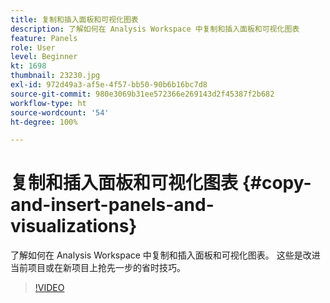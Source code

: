 ```yaml
---
title: 复制和插入面板和可视化图表
description: 了解如何在 Analysis Workspace 中复制和插入面板和可视化图表
feature: Panels
role: User
level: Beginner
kt: 1698
thumbnail: 23230.jpg
exl-id: 972d49a3-af5e-4f57-bb50-90b6b16bc7d8
source-git-commit: 980e3069b31ee572366e269143d2f45387f2b682
workflow-type: ht
source-wordcount: '54'
ht-degree: 100%

---
```


# 复制和插入面板和可视化图表 {#copy-and-insert-panels-and-visualizations}

了解如何在 Analysis Workspace 中复制和插入面板和可视化图表。 这些是改进当前项目或在新项目上抢先一步的省时技巧。

>[!VIDEO](https://video.tv.adobe.com/v/23230/?quality=12&learn=on)

